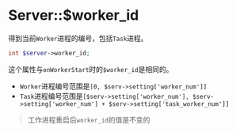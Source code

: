 # Server::$worker_id

得到当前`Worker`进程的编号，包括`Task`进程。

```php
int $server->worker_id;
```

这个属性与`onWorkerStart`时的`$worker_id`是相同的。

* `Worker`进程编号范围是`[0, $serv->setting['worker_num']]`
* `Task`进程编号范围是`[$serv->setting['worker_num'], $serv->setting['worker_num'] + $serv->setting['task_worker_num']]`

> 工作进程重启后`worker_id`的值是不变的  